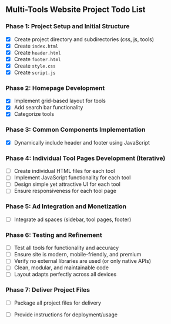 ## Multi-Tools Website Project Todo List

### Phase 1: Project Setup and Initial Structure
- [x] Create project directory and subdirectories (css, js, tools)
- [x] Create `index.html`
- [x] Create `header.html`
- [x] Create `footer.html`
- [x] Create `style.css`
- [x] Create `script.js`

### Phase 2: Homepage Development
- [x] Implement grid-based layout for tools
- [x] Add search bar functionality
- [x] Categorize tools

### Phase 3: Common Components Implementation
- [x] Dynamically include header and footer using JavaScript

### Phase 4: Individual Tool Pages Development (Iterative)
- [ ] Create individual HTML files for each tool
- [ ] Implement JavaScript functionality for each tool
- [ ] Design simple yet attractive UI for each tool
- [ ] Ensure responsiveness for each tool page

### Phase 5: Ad Integration and Monetization
- [ ] Integrate ad spaces (sidebar, tool pages, footer)

### Phase 6: Testing and Refinement
- [ ] Test all tools for functionality and accuracy
- [ ] Ensure site is modern, mobile-friendly, and premium
- [ ] Verify no external libraries are used (or only native APIs)
- [ ] Clean, modular, and maintainable code
- [ ] Layout adapts perfectly across all devices

### Phase 7: Deliver Project Files
- [ ] Package all project files for delivery
- [ ] Provide instructions for deployment/usage

